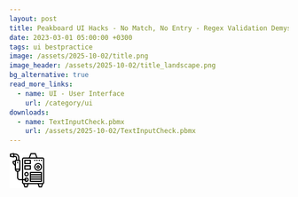 ```yaml
---
layout: post
title: Peakboard UI Hacks - No Match, No Entry - Regex Validation Demystified
date: 2023-03-01 05:00:00 +0300
tags: ui bestpractice
image: /assets/2025-10-02/title.png
image_header: /assets/2025-10-02/title_landscape.png
bg_alternative: true
read_more_links:
  - name: UI - User Interface
    url: /category/ui
downloads:
  - name: TextInputCheck.pbmx
    url: /assets/2025-10-02/TextInputCheck.pbmx
---
```




![image](/assets/2025-10-26/weldingmachine.png)


